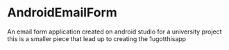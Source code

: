 # AndroidEmailForm

An email form application created on android studio for a university project this is a smaller piece that lead up to creating the 1ugotthisapp
